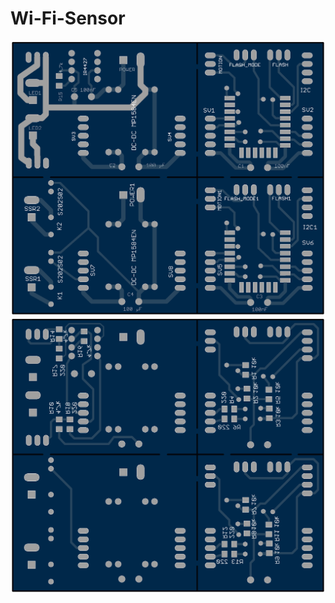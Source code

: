# Wi-Fi-Sensor

![PCB Top](/screenshots/PCB_top.png) ![PCB Bottom](/screenshots/PCB_bottom.png "PCB Board")
